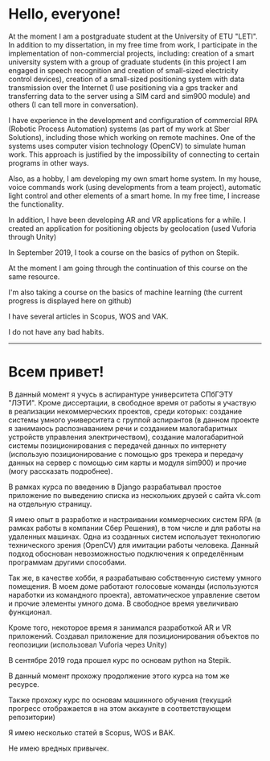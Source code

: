 # Hello, everyone!

At the moment I am a postgraduate student at the University of ETU "LETI". In addition to my dissertation, in my free time from work, I participate in the implementation of non-commercial projects, including: creation of a smart university system with a group of graduate students (in this project I am engaged in speech recognition and creation of small-sized electricity control devices), creation of a small-sized positioning system with data transmission over the Internet (I use positioning via a gps tracker and transferring data to the server using a SIM card and sim900 module) and others (I can tell more in conversation).

I have experience in the development and configuration of commercial RPA (Robotic Process Automation) systems (as part of my work at Sber Solutions), including those which working on remote machines. One of the systems uses computer vision technology (OpenCV) to simulate human work. This approach is justified by the impossibility of connecting to certain programs in other ways.

Also, as a hobby, I am developing my own smart home system. In my house, voice commands work (using developments from a team project), automatic light control and other elements of a smart home. In my free time, I increase the functionality.

In addition, I have been developing AR and VR applications for a while. I created an application for positioning objects by geolocation (used Vuforia through Unity)

In September 2019, I took a course on the basics of python on Stepik.

At the moment I am going through the continuation of this course on the same resource.

I'm also taking a course on the basics of machine learning (the current progress is displayed here on github)

I have several articles in Scopus, WOS and VAK.

I do not have any bad habits. 

_____

# Всем привет!

В данный момент я учусь в аспирантуре университета СПбГЭТУ "ЛЭТИ". Кроме диссертации, в свободное время от работы я участвую в реализации некоммерческих проектов, среди которых: создание системы умного университета с группой аспирантов (в данном проекте я занимаюсь распознаванием речи и созданием малогабаритных устройств управления электричеством), создание малогабаритной системы позиционирования с передачей данных по интернету (использую позиционирование с помощью gps трекера и передачу данных на сервер с помощью сим карты и модуля sim900) и прочие (могу рассказать подробнее).

В рамках курса по введению в Django разрабатывал простое приложение по выведению списка из нескольких друзей с сайта vk.com на отдельную страницу.

Я имею опыт в разработке и настраивании коммерческих систем RPA (в рамках работы в компании Сбер Решения), в том числе и для работы на удаленных машинах. Одна из созданных систем использует технологию технического зрения (OpenCV) для имитации работы человека. Данный подход обоснован невозможностью подключения к определённым программам другими способами.

Так же, в качестве хобби, я разрабатываю собственную систему умного помещения. В моем доме работают голосовые команды (используются наработки из командного проекта), автоматическое управление светом и прочие элементы умного дома. В свободное время увеличиваю функционал.

Кроме того, некоторое время я занимался разработкой AR и VR приложений. Создавал приложение для позиционирования объектов по геопозиции (использовал Vuforia через Unity)

В сентябре 2019 года прошел курс по основам python на Stepik.

В данный момент прохожу продолжение этого курса на том же ресурсе.

Также прохожу курс по основам машинного обучения (текущий прогресс отображается в на этом аккаунте в соответствующем репозитории)

Я имею несколько статей в Scopus, WOS и ВАК.

Не имею вредных привычек.
